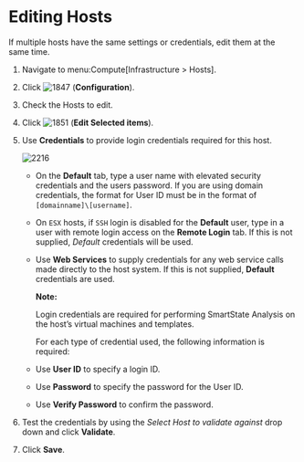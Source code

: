 # Editing Hosts

If multiple hosts have the same settings or credentials, edit them at
the same time.

1.  Navigate to menu:Compute\[Infrastructure \> Hosts\].

2.  Click ![1847](../images/1847.png) (**Configuration**).

3.  Check the Hosts to edit.

4.  Click ![1851](../images/1851.png) (**Edit Selected items**).

5.  Use **Credentials** to provide login credentials required for this
    host.

    ![2216](../images/2216.png)

      - On the **Default** tab, type a user name with elevated security
        credentials and the users password. If you are using domain
        credentials, the format for User ID must be in the format of
        `[domainname]\[username]`.

      - On `ESX` hosts, if `SSH` login is disabled for the **Default**
        user, type in a user with remote login access on the **Remote
        Login** tab. If this is not supplied, *Default* credentials will
        be used.

      - Use **Web Services** to supply credentials for any web service
        calls made directly to the host system. If this is not supplied,
        **Default** credentials are used.

        **Note:**

        Login credentials are required for performing SmartState
        Analysis on the host’s virtual machines and templates.

        </div>

        For each type of credential used, the following information is
        required:

      - Use **User ID** to specify a login ID.

      - Use **Password** to specify the password for the User ID.

      - Use **Verify Password** to confirm the password.

6.  Test the credentials by using the *Select Host to validate against*
    drop down and click **Validate**.

7.  Click **Save**.
